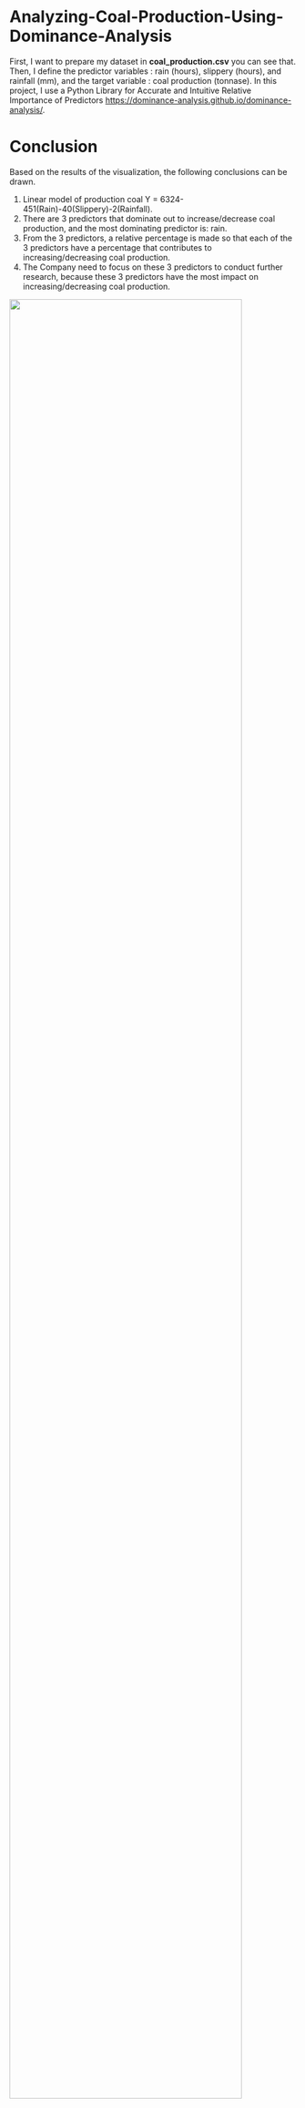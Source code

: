# Analyzing-Coal-Production-Using-Dominance-Analysis
First, I want to prepare my dataset in **coal_production.csv** you can see that.
Then, I define the predictor variables : rain (hours), slippery (hours), and rainfall (mm),
and the target variable : coal production (tonnase).
In this project, I use a Python Library for Accurate and Intuitive Relative Importance of Predictors https://dominance-analysis.github.io/dominance-analysis/.



# Conclusion
Based on the results of the visualization, the following conclusions can be drawn.
1. Linear model of production coal Y = 6324-451(Rain)-40(Slippery)-2(Rainfall).
2. There are 3 predictors that dominate out to increase/decrease coal production, and the most dominating predictor is: rain. 
3. From the 3 predictors, a relative percentage is made so that each of the 3 predictors have a percentage that contributes to increasing/decreasing coal production. 
4. The Company need to focus on these 3 predictors to conduct further research, because these 3 predictors have the most impact on increasing/decreasing coal production.

<img src="https://user-images.githubusercontent.com/89618021/132033845-81f6cde4-c55d-45eb-9c40-7f99615d6dbb.png" width="90%"></img> <img src="https://user-images.githubusercontent.com/89618021/132034044-a54632d5-0896-4279-912c-43c8c5a016f4.png" width="90%"></img> <img src="https://user-images.githubusercontent.com/89618021/132034119-138ccf8d-bbd7-4d85-9986-be85778d34fb.png" width="90%"></img> 

